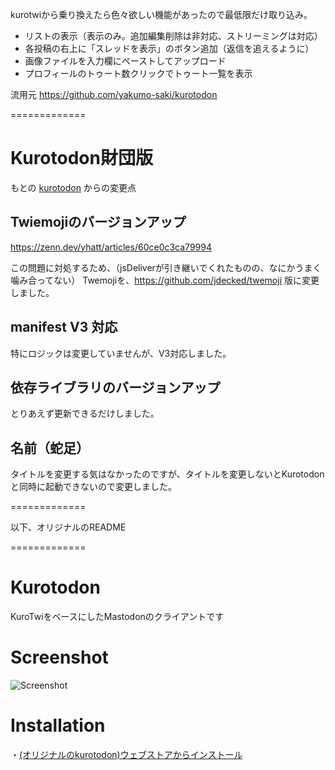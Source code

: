 kurotwiから乗り換えたら色々欲しい機能があったので最低限だけ取り込み。
- リストの表示（表示のみ。追加編集削除は非対応、ストリーミングは対応）
- 各投稿の右上に「スレッドを表示」のボタン追加（返信を追えるように）
- 画像ファイルを入力欄にペーストしてアップロード
- プロフィールのトゥート数クリックでトゥート一覧を表示

流用元
https://github.com/yakumo-saki/kurotodon

=============


Kurotodon財団版
=============

もとの [kurotodon](https://github.com/oken1/kurotodon) からの変更点

## Twiemojiのバージョンアップ

https://zenn.dev/yhatt/articles/60ce0c3ca79994

この問題に対処するため、（jsDeliverが引き継いでくれたものの、なにかうまく噛み合ってない）
Twemojiを、https://github.com/jdecked/twemoji 版に変更しました。

## manifest V3 対応

特にロジックは変更していませんが、V3対応しました。

## 依存ライブラリのバージョンアップ

とりあえず更新できるだけしました。

## 名前（蛇足）

タイトルを変更する気はなかったのですが、タイトルを変更しないとKurotodonと同時に起動できないので変更しました。


=============

以下、オリジナルのREADME

=============


Kurotodon
=============

KuroTwiをベースにしたMastodonのクライアントです

Screenshot
=============

![Screenshot](./images/screenshot.png)

Installation
=============
・[(オリジナルのkurotodon)ウェブストアからインストール](https://chrome.google.com/webstore/detail/kurotodon/fandjchmgmejjcjcedgeoileeibjndbb)  
